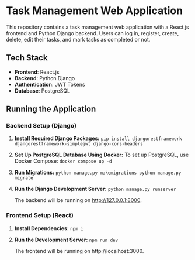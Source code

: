 # Task Management Web Application

This repository contains a task management web application with a React.js frontend and Python Django backend. Users can log in, register, create, delete, edit their tasks, and mark tasks as completed or not.

## Tech Stack

- **Frontend**: React.js
- **Backend**: Python Django
- **Authentication**: JWT Tokens
- **Database**: PostgreSQL

## Running the Application

### Backend Setup (Django)

1. **Install Required Django Packages:**
   `pip install djangorestframework djangorestframework-simplejwt django-cors-headers`
   
2. **Set Up PostgreSQL Database Using Docker:**
   To set up PostgreSQL, use Docker Compose:
   `docker compose up -d`

3. **Run Migrations:**
   `python manage.py makemigrations
   python manage.py migrate`

4. **Run the Django Development Server:**
   `python manage.py runserver`

   The backend will be running on http://127.0.0.1:8000.

### Frontend Setup (React)

1. **Install Dependencies:**
   `npm i`
   
2. **Run the Development Server:**
   `npm run dev`

   The frontend will be running on http://localhost:3000.
